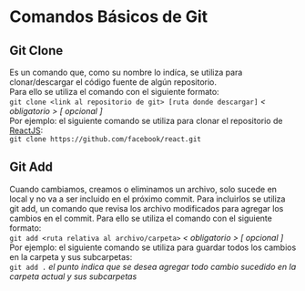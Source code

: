# Comandos Básicos de Git
  
## Git Clone
Es un comando que, como su nombre lo indíca, se utiliza para clonar/descargar el código fuente de algún repositorio.  
Para ello se utiliza el comando con el siguiente formato:  
`git clone <link al repositorio de git> [ruta donde descargar]`
*< obligatorio > [ opcional ]*  
Por ejemplo: el siguiente comando se utiliza para clonar el repositorio de [ReactJS](https://reactjs.org):  
`git clone https://github.com/facebook/react.git`

## Git Add
Cuando cambiamos, creamos o eliminamos un archivo, solo sucede en local y no va a ser incluido en el próximo commit. Para incluirlos se utiliza git add, un comando que revisa los archivo modificados para agregar los cambios en el commit. 
Para ello se utiliza el comando con el siguiente formato:  
`git add <ruta relativa al archivo/carpeta>`
*< obligatorio > [ opcional ]*  
Por ejemplo: el siguiente comando se utiliza para guardar todos los cambios en la carpeta y sus subcarpetas:  
`git add .`
*el punto indica que se desea agregar todo cambio sucedido en la carpeta actual y sus subcarpetas*